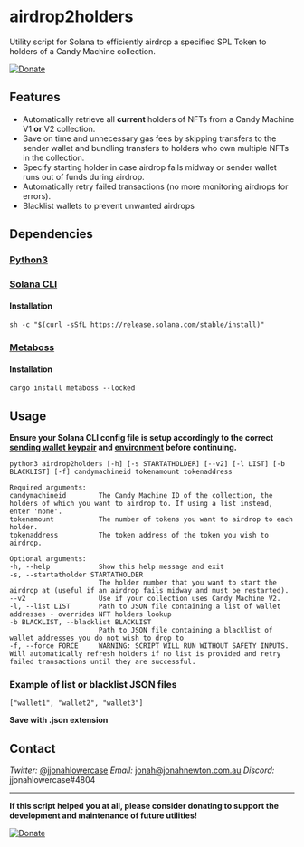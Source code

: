 # airdrop2holders
Utility script for Solana to efficiently airdrop a specified SPL Token to holders of a Candy Machine collection.

[![Donate](https://img.shields.io/badge/Donate-PayPal-green.svg)](https://www.paypal.com/donate/?hosted_button_id=KVTJPB8Z4DA8G)

## Features
- Automatically retrieve all **current** holders of NFTs from a Candy Machine V1 **or** V2 collection.
- Save on time and unnecessary gas fees by skipping transfers to the sender wallet and bundling transfers to holders who own multiple NFTs in the collection.
- Specify starting holder in case airdrop fails midway or sender wallet runs out of funds during airdrop.
- Automatically retry failed transactions (no more monitoring airdrops for errors).
- Blacklist wallets to prevent unwanted airdrops

## Dependencies
### [Python3](https://www.python.org/downloads/)
### [Solana CLI](https://docs.solana.com/cli/install-solana-cli-tools)
#### Installation
```
sh -c "$(curl -sSfL https://release.solana.com/stable/install)"
```
### [Metaboss](https://github.com/samuelvanderwaal/metaboss)
#### Installation
```
cargo install metaboss --locked
```
## Usage
**Ensure your Solana CLI config file is setup accordingly to the correct [sending wallet keypair](https://docs.solana.com/cli/transfer-tokens) and [environment](https://docs.solana.com/cli/choose-a-cluster) before continuing.**

```
python3 airdrop2holders [-h] [-s STARTATHOLDER] [--v2] [-l LIST] [-b BLACKLIST] [-f] candymachineid tokenamount tokenaddress
```
```
Required arguments:
candymachineid        The Candy Machine ID of the collection, the holders of which you want to airdrop to. If using a list instead, enter 'none'.
tokenamount           The number of tokens you want to airdrop to each holder.
tokenaddress          The token address of the token you wish to airdrop.

Optional arguments:
-h, --help            Show this help message and exit
-s, --startatholder STARTATHOLDER
                      The holder number that you want to start the airdrop at (useful if an airdrop fails midway and must be restarted).
--v2                  Use if your collection uses Candy Machine V2.
-l, --list LIST       Path to JSON file containing a list of wallet addresses - overrides NFT holders lookup
-b BLACKLIST, --blacklist BLACKLIST
                      Path to JSON file containing a blacklist of wallet addresses you do not wish to drop to
-f, --force FORCE     WARNING: SCRIPT WILL RUN WITHOUT SAFETY INPUTS. Will automatically refresh holders if no list is provided and retry failed transactions until they are successful.
```

### Example of list or blacklist JSON files
```
["wallet1", "wallet2", "wallet3"]
```
**Save with .json extension**

## Contact
*Twitter:* [@jjonahlowercase](https://twitter.com/jjonahlowercase)
*Email:* [jonah@jonahnewton.com.au](jonah@jonahnewton.com.au)
*Discord:* jjonahlowercase#4804

---
**If this script helped you at all, please consider donating to support the development and maintenance of future utilities!**

[![Donate](https://img.shields.io/badge/Donate-PayPal-green.svg)](https://www.paypal.com/donate/?hosted_button_id=KVTJPB8Z4DA8G)
